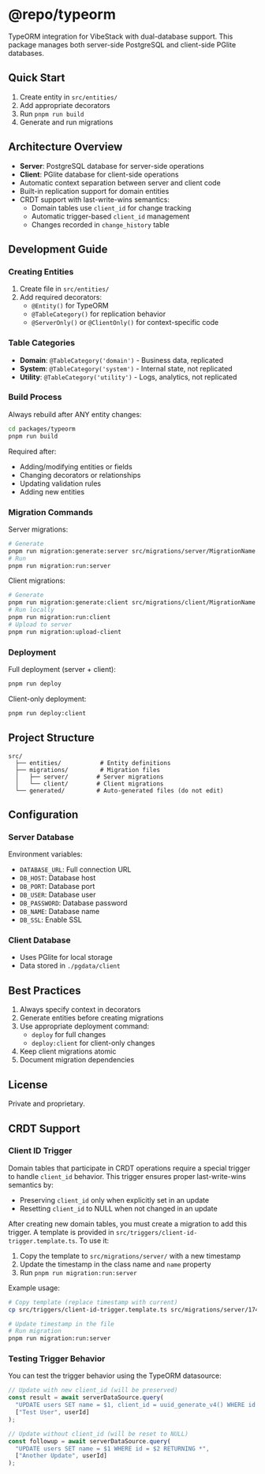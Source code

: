 # @repo/typeorm

TypeORM integration for VibeStack with dual-database support. This package manages both server-side PostgreSQL and client-side PGlite databases.

## Quick Start

1. Create entity in `src/entities/`
2. Add appropriate decorators
3. Run `pnpm run build`
4. Generate and run migrations

## Architecture Overview

- **Server**: PostgreSQL database for server-side operations
- **Client**: PGlite database for client-side operations
- Automatic context separation between server and client code
- Built-in replication support for domain entities
- CRDT support with last-write-wins semantics:
  - Domain tables use `client_id` for change tracking
  - Automatic trigger-based `client_id` management
  - Changes recorded in `change_history` table

## Development Guide

### Creating Entities

1. Create file in `src/entities/`
2. Add required decorators:
   - `@Entity()` for TypeORM
   - `@TableCategory()` for replication behavior
   - `@ServerOnly()` or `@ClientOnly()` for context-specific code

### Table Categories

- **Domain**: `@TableCategory('domain')` - Business data, replicated
- **System**: `@TableCategory('system')` - Internal state, not replicated
- **Utility**: `@TableCategory('utility')` - Logs, analytics, not replicated

### Build Process

Always rebuild after ANY entity changes:

```bash
cd packages/typeorm
pnpm run build
```

Required after:
- Adding/modifying entities or fields
- Changing decorators or relationships
- Updating validation rules
- Adding new entities

### Migration Commands

Server migrations:
   ```bash
# Generate
   pnpm run migration:generate:server src/migrations/server/MigrationName
# Run
   pnpm run migration:run:server
   ```

Client migrations:
   ```bash
# Generate
   pnpm run migration:generate:client src/migrations/client/MigrationName
# Run locally
   pnpm run migration:run:client
# Upload to server
   pnpm run migration:upload-client
   ```

### Deployment

Full deployment (server + client):
  ```bash
  pnpm run deploy
  ```

Client-only deployment:
  ```bash
  pnpm run deploy:client
  ```

## Project Structure

```
src/
  ├── entities/           # Entity definitions
  ├── migrations/         # Migration files
  │   ├── server/        # Server migrations
  │   └── client/        # Client migrations
  └── generated/         # Auto-generated files (do not edit)
```

## Configuration

### Server Database

Environment variables:
  - `DATABASE_URL`: Full connection URL
  - `DB_HOST`: Database host
  - `DB_PORT`: Database port
  - `DB_USER`: Database user
  - `DB_PASSWORD`: Database password
  - `DB_NAME`: Database name
  - `DB_SSL`: Enable SSL

### Client Database

- Uses PGlite for local storage
- Data stored in `./pgdata/client`

## Best Practices

1. Always specify context in decorators
2. Generate entities before creating migrations
3. Use appropriate deployment command:
   - `deploy` for full changes
   - `deploy:client` for client-only changes
4. Keep client migrations atomic
5. Document migration dependencies

## License

Private and proprietary.

## CRDT Support

### Client ID Trigger

Domain tables that participate in CRDT operations require a special trigger to handle `client_id` behavior. This trigger ensures proper last-write-wins semantics by:
- Preserving `client_id` only when explicitly set in an update
- Resetting `client_id` to NULL when not changed in an update

After creating new domain tables, you must create a migration to add this trigger. A template is provided in `src/triggers/client-id-trigger.template.ts`. To use it:

1. Copy the template to `src/migrations/server/` with a new timestamp
2. Update the timestamp in the class name and `name` property
3. Run `pnpm run migration:run:server`

Example usage:
```bash
# Copy template (replace timestamp with current)
cp src/triggers/client-id-trigger.template.ts src/migrations/server/1742067963372-AddDomainTableClientIdTriggers.ts

# Update timestamp in the file
# Run migration
pnpm run migration:run:server
```

### Testing Trigger Behavior

You can test the trigger behavior using the TypeORM datasource:

```typescript
// Update with new client_id (will be preserved)
const result = await serverDataSource.query(
  "UPDATE users SET name = $1, client_id = uuid_generate_v4() WHERE id = $2 RETURNING *",
  ["Test User", userId]
);

// Update without client_id (will be reset to NULL)
const followup = await serverDataSource.query(
  "UPDATE users SET name = $1 WHERE id = $2 RETURNING *",
  ["Another Update", userId]
);
``` 